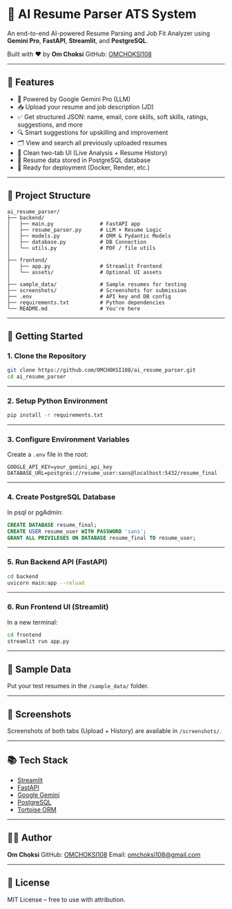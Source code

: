 # 🤖 AI Resume Parser ATS System

An end-to-end AI-powered Resume Parsing and Job Fit Analyzer using **Gemini Pro**, **FastAPI**, **Streamlit**, and **PostgreSQL**.

Built with ❤️ by **Om Choksi**
GitHub: [OMCHOKSI108](https://github.com/OMCHOKSI108)

---

## 📌 Features

- 🧠 Powered by Google Gemini Pro (LLM)
- 📥 Upload your resume and job description (JD)
- ✅ Get structured JSON: name, email, core skills, soft skills, ratings, suggestions, and more
- 🔍 Smart suggestions for upskilling and improvement
- 🗂 View and search all previously uploaded resumes
- 🧾 Clean two-tab UI (Live Analysis + Resume History)
- 💾 Resume data stored in PostgreSQL database
- 🦾 Ready for deployment (Docker, Render, etc.)

---

## 📁 Project Structure

```
ai_resume_parser/
├── backend/
│   ├── main.py               # FastAPI app
│   ├── resume_parser.py      # LLM + Resume Logic
│   ├── models.py             # ORM & Pydantic Models
│   ├── database.py           # DB Connection
│   └── utils.py              # PDF / file utils
│
├── frontend/
│   ├── app.py                # Streamlit Frontend
│   └── assets/               # Optional UI assets
│
├── sample_data/              # Sample resumes for testing
├── screenshots/              # Screenshots for submission
├── .env                      # API key and DB config
├── requirements.txt          # Python dependencies
└── README.md                 # You're here
```

---

## 🚀 Getting Started

### 1. Clone the Repository

```bash
git clone https://github.com/OMCHOKSI108/ai_resume_parser.git
cd ai_resume_parser
```

---

### 2. Setup Python Environment

```bash
pip install -r requirements.txt
```

---

### 3. Configure Environment Variables

Create a `.env` file in the root:

```
GOOGLE_API_KEY=your_gemini_api_key
DATABASE_URL=postgres://resume_user:sans@localhost:5432/resume_final
```

---

### 4. Create PostgreSQL Database

In psql or pgAdmin:

```sql
CREATE DATABASE resume_final;
CREATE USER resume_user WITH PASSWORD 'sans';
GRANT ALL PRIVILEGES ON DATABASE resume_final TO resume_user;
```

---

### 5. Run Backend API (FastAPI)

```bash
cd backend
uvicorn main:app --reload
```

---

### 6. Run Frontend UI (Streamlit)

In a new terminal:

```bash
cd frontend
streamlit run app.py
```

---

## 🧪 Sample Data

Put your test resumes in the `/sample_data/` folder.

---

## 📸 Screenshots

Screenshots of both tabs (Upload + History) are available in `/screenshots/`.

---

## 📚 Tech Stack

- [Streamlit](https://streamlit.io/)
- [FastAPI](https://fastapi.tiangolo.com/)
- [Google Gemini](https://deepmind.google/technologies/gemini/)
- [PostgreSQL](https://www.postgresql.org/)
- [Tortoise ORM](https://tortoise-orm.readthedocs.io/)

---

## 🧑‍💻 Author

**Om Choksi**
GitHub: [OMCHOKSI108](https://github.com/OMCHOKSI108)
Email: omchoksi108@gmail.com

---

## 🌟 License

MIT License – free to use with attribution.

```

```
